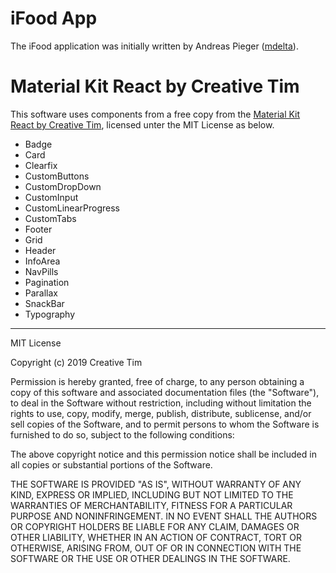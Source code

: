 # iFood App
The iFood application was initially written by Andreas Pieger ([mdelta](https://github.com/mdelta)).

#  Material Kit React by Creative Tim
This software uses components from a free copy from the [Material Kit React by Creative Tim](https://www.creative-tim.com/), licensed unter the MIT License as below.

 - Badge
 - Card
 - Clearfix
 - CustomButtons
 - CustomDropDown
 - CustomInput
 - CustomLinearProgress
 - CustomTabs
 - Footer
 - Grid
 - Header
 - InfoArea
 - NavPills
 - Pagination
 - Parallax
 - SnackBar
 - Typography

----

MIT License

Copyright (c) 2019 Creative Tim

Permission is hereby granted, free of charge, to any person obtaining a copy
of this software and associated documentation files (the "Software"), to deal
in the Software without restriction, including without limitation the rights
to use, copy, modify, merge, publish, distribute, sublicense, and/or sell
copies of the Software, and to permit persons to whom the Software is
furnished to do so, subject to the following conditions:

The above copyright notice and this permission notice shall be included in all
copies or substantial portions of the Software.

THE SOFTWARE IS PROVIDED "AS IS", WITHOUT WARRANTY OF ANY KIND, EXPRESS OR
IMPLIED, INCLUDING BUT NOT LIMITED TO THE WARRANTIES OF MERCHANTABILITY,
FITNESS FOR A PARTICULAR PURPOSE AND NONINFRINGEMENT. IN NO EVENT SHALL THE
AUTHORS OR COPYRIGHT HOLDERS BE LIABLE FOR ANY CLAIM, DAMAGES OR OTHER
LIABILITY, WHETHER IN AN ACTION OF CONTRACT, TORT OR OTHERWISE, ARISING FROM,
OUT OF OR IN CONNECTION WITH THE SOFTWARE OR THE USE OR OTHER DEALINGS IN THE
SOFTWARE.
